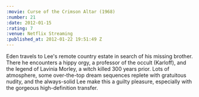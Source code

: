 ```yaml
--- 
:movie: Curse of the Crimson Altar (1968)
:number: 21
:date: 2012-01-15
:rating: 7
:venue: Netflix Streaming
:published_at: 2012-01-22 19:51:49 Z
---
```

Eden travels to Lee's remote country estate in search of his missing brother. There he encounters a hippy orgy, a professor of the occult (Karloff), and the legend of Lavinia Morley, a witch killed 300 years prior. Lots of atmosphere, some over-the-top dream sequences replete with gratuitous nudity, and the always-solid Lee make this a guilty pleasure, especially with the gorgeous high-definition transfer.